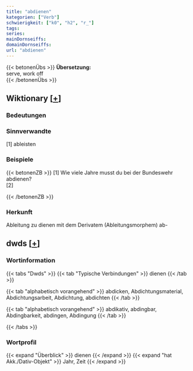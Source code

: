 ```yaml
---
title: "abdienen"
kategorien: ["Verb"]
schwierigkeit: ["k0", "h2", "r_"]
tags:
series:
mainDornseiffs:
domainDornseiffs:
url: "abdienen"
---
```


{{< betonenÜbs >}}
**Übersetzung:**  
serve, work off  
{{< /betonenÜbs >}}

## Wiktionary [[+](https://de.wiktionary.org/wiki/abdienen)]

### Bedeutungen

### Sinnverwandte
[1] ableisten  

### Beispiele
{{< betonenZB >}}
[1] Wie viele Jahre musst du bei der Bundeswehr abdienen?  
[2]  

{{< /betonenZB >}}
### Herkunft
Ableitung zu dienen mit dem Derivatem (Ableitungsmorphem) ab-  



## dwds [[+](https://www.dwds.de/wb/abdienen)]

### Wortinformation
{{< tabs "Dwds" >}}
{{< tab "Typische Verbindungen" >}}
dienen
{{< /tab >}}

{{< tab "alphabetisch vorangehend" >}}
abdicken, Abdichtungsmaterial, Abdichtungsarbeit, Abdichtung, abdichten
{{< /tab >}}

{{< tab "alphabetisch vorangehend" >}}
abdikativ, abdingbar, Abdingbarkeit, abdingen, Abdingung
{{< /tab >}}

{{< /tabs >}}

### Wortprofil
{{< expand "Überblick" >}} dienen {{< /expand >}}
{{< expand "hat Akk./Dativ-Objekt" >}} Jahr, Zeit {{< /expand >}}

